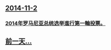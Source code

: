 ## [2014-11-2](/zh/news/2014/11/2/index.md)

### [ 2014年罗马尼亚总统选举進行第一輪投票。 ](/zh/news/2014/11/2/2014年罗马尼亚总统选举進行第一輪投票.md)
## [前一天...](/zh/news/2014/11/1/index.md)


